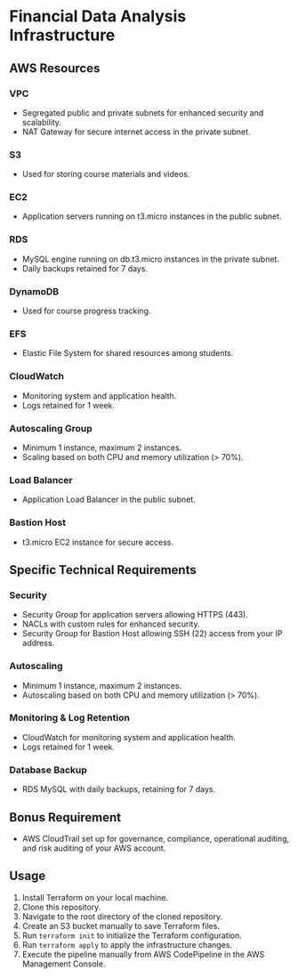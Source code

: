 # Financial Data Analysis Infrastructure

## AWS Resources

### VPC
- Segregated public and private subnets for enhanced security and scalability.
- NAT Gateway for secure internet access in the private subnet.

### S3
- Used for storing course materials and videos.

### EC2
- Application servers running on t3.micro instances in the public subnet.

### RDS
- MySQL engine running on db.t3.micro instances in the private subnet.
- Daily backups retained for 7 days.

### DynamoDB
- Used for course progress tracking.

### EFS
- Elastic File System for shared resources among students.

### CloudWatch
- Monitoring system and application health.
- Logs retained for 1 week.

### Autoscaling Group
- Minimum 1 instance, maximum 2 instances.
- Scaling based on both CPU and memory utilization (> 70%).

### Load Balancer
- Application Load Balancer in the public subnet.

### Bastion Host
- t3.micro EC2 instance for secure access.

## Specific Technical Requirements

### Security
- Security Group for application servers allowing HTTPS (443).
- NACLs with custom rules for enhanced security.
- Security Group for Bastion Host allowing SSH (22) access from your IP address.

### Autoscaling
- Minimum 1 instance, maximum 2 instances.
- Autoscaling based on both CPU and memory utilization (> 70%).

### Monitoring & Log Retention
- CloudWatch for monitoring system and application health.
- Logs retained for 1 week.

### Database Backup
- RDS MySQL with daily backups, retaining for 7 days.

## Bonus Requirement
- AWS CloudTrail set up for governance, compliance, operational auditing, and risk auditing of your AWS account.

## Usage
1. Install Terraform on your local machine.
2. Clone this repository.
4. Navigate to the root directory of the cloned repository.
5. Create an S3 bucket manually to save Terraform files.
6. Run `terraform init` to initialize the Terraform configuration.
7. Run `terraform apply` to apply the infrastructure changes.
8. Execute the pipeline manually from AWS CodePipeline in the AWS Management Console.
